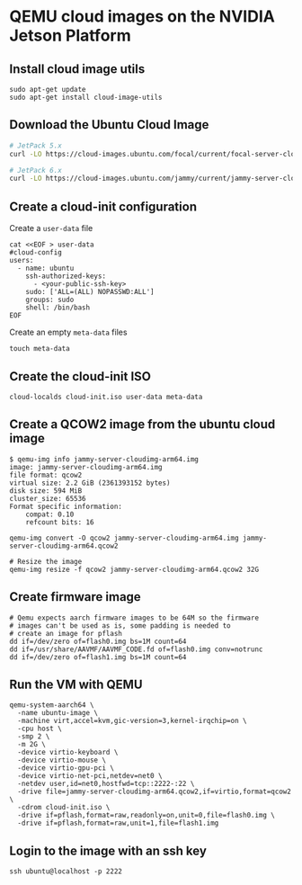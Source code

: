 # QEMU cloud images on the NVIDIA Jetson Platform

## Install cloud image utils

```
sudo apt-get update
sudo apt-get install cloud-image-utils
```

## Download the Ubuntu Cloud Image

```bash
# JetPack 5.x
curl -LO https://cloud-images.ubuntu.com/focal/current/focal-server-cloudimg-arm64.img

# JetPack 6.x
curl -LO https://cloud-images.ubuntu.com/jammy/current/jammy-server-cloudimg-arm64.img
```

## Create a cloud-init configuration

Create a `user-data` file
```
cat <<EOF > user-data
#cloud-config
users:
  - name: ubuntu
    ssh-authorized-keys:
      - <your-public-ssh-key>
    sudo: ['ALL=(ALL) NOPASSWD:ALL']
    groups: sudo
    shell: /bin/bash
EOF
```

Create an empty `meta-data` files
```
touch meta-data
```

## Create the cloud-init ISO

```
cloud-localds cloud-init.iso user-data meta-data
```

## Create a QCOW2 image from the ubuntu cloud image

```
$ qemu-img info jammy-server-cloudimg-arm64.img 
image: jammy-server-cloudimg-arm64.img
file format: qcow2
virtual size: 2.2 GiB (2361393152 bytes)
disk size: 594 MiB
cluster_size: 65536
Format specific information:
    compat: 0.10
    refcount bits: 16

qemu-img convert -O qcow2 jammy-server-cloudimg-arm64.img jammy-server-cloudimg-arm64.qcow2

# Resize the image
qemu-img resize -f qcow2 jammy-server-cloudimg-arm64.qcow2 32G
```

## Create firmware image

```
# Qemu expects aarch firmware images to be 64M so the firmware
# images can't be used as is, some padding is needed to
# create an image for pflash
dd if=/dev/zero of=flash0.img bs=1M count=64
dd if=/usr/share/AAVMF/AAVMF_CODE.fd of=flash0.img conv=notrunc
dd if=/dev/zero of=flash1.img bs=1M count=64
```

## Run the VM with QEMU

```
qemu-system-aarch64 \
  -name ubuntu-image \
  -machine virt,accel=kvm,gic-version=3,kernel-irqchip=on \
  -cpu host \
  -smp 2 \
  -m 2G \
  -device virtio-keyboard \
  -device virtio-mouse \
  -device virtio-gpu-pci \
  -device virtio-net-pci,netdev=net0 \
  -netdev user,id=net0,hostfwd=tcp::2222-:22 \
  -drive file=jammy-server-cloudimg-arm64.qcow2,if=virtio,format=qcow2 \
  -cdrom cloud-init.iso \
  -drive if=pflash,format=raw,readonly=on,unit=0,file=flash0.img \
  -drive if=pflash,format=raw,unit=1,file=flash1.img
```

## Login to the image with an ssh key

```
ssh ubuntu@localhost -p 2222
```
